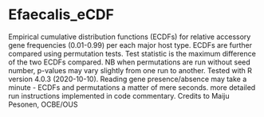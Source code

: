# Efaecalis_eCDF

Empirical cumulative distribution functions (ECDFs) for relative accessory gene frequencies (0.01-0.99) per each major host type. ECDFs are further compared using permutation tests. Test statistic is the maximum difference of the two ECDFs compared. NB when permutations are run without seed number, p-values may vary slightly from one run to another. Tested with R version 4.0.3 (2020-10-10). Reading gene presence/absence may take a minute - ECDFs and permutations a matter of mere seconds. more detailed run instructions implemented in code commentary. Credits to Maiju Pesonen, OCBE/OUS
